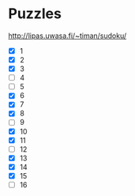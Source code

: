 # Puzzles

http://lipas.uwasa.fi/~timan/sudoku/

- [x] 1
- [x] 2
- [x] 3
- [ ] 4
- [ ] 5
- [x] 6
- [x] 7
- [x] 8
- [ ] 9
- [x] 10
- [x] 11
- [ ] 12
- [x] 13
- [x] 14
- [x] 15
- [ ] 16

